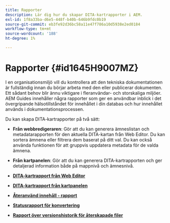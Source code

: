 ```yaml
---
title: Rapporter
description: Lär dig hur du skapar DITA-kartrapporter i AEM.
exl-id: 1f8a33ba-d6e5-448f-b40b-646b9fdc0b19
source-git-commit: eb3fe92d36bc58a11e47f786a10d5938e2ed0184
workflow-type: tm+mt
source-wordcount: '188'
ht-degree: 1%

---
```


# Rapporter {#id1645H9007MZ}

I en organisationsmiljö vill du kontrollera att den tekniska dokumentationen är fullständig innan du börjar arbeta med den eller publicerar dokumenten. Ett sådant behov blir ännu viktigare i fleranvändar- och storskaliga miljöer. AEM Guides innehåller några rapporter som ger en användbar inblick i det övergripande hälsotillståndet för innehållet i din databas och hur innehållet används i dokumentationsprocessen.

Du kan skapa DITA-kartrapporter på två sätt:

- **Från webbredigeraren**: Gör att du kan generera ämneslistan och metadatarapporten för den aktuella DITA-kartan från Web Editor. Du kan sortera ämnena eller filtrera dem baserat på ditt val. Du kan också använda funktionen för att gruppvis uppdatera metadata för de valda ämnena.
- **Från kartpanelen**: Gör att du kan generera DITA-kartrapporten och ger detaljerad information både på mappnivå och ämnesnivå.

- **[DITA-kartrapport från Web Editor](reports-web-editor.md)**

- **[DITA-kartrapport från kartpanelen](reports-ditamap.md)**

- **[Återanvänd innehåll - rapport](reports-content-reuse.md)**

- **[Statusrapport för konvertering](reports-convertion-status.md)**

- **[Rapport över versionshistorik för återskapade filer](reports-reverted-file-version-history.md)**
